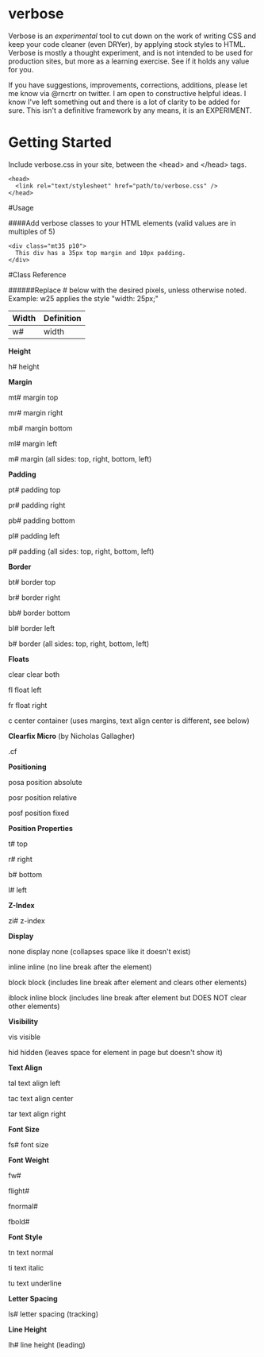 verbose
=======
Verbose is an *experimental* tool to cut down on the work of writing CSS and keep your code cleaner (even DRYer), by applying stock styles to HTML. Verbose is mostly a thought experiment, and is not intended to be used for production sites, but more as a learning exercise. See if it holds any value for you. 

If you have suggestions, improvements, corrections, additions, please let me know via @rncrtr on twitter. I am open to constructive helpful ideas. I know I've left something out and there is a lot of clarity to be added for sure. This isn't a definitive framework by any means, it is an EXPERIMENT.


# Getting Started
Include verbose.css in your site, between the &lt;head&gt; and &lt;/head&gt; tags.

    <head>
      <link rel="text/stylesheet" href="path/to/verbose.css" />
    </head>

#Usage

####Add verbose classes to your HTML elements (valid values are in multiples of 5)
    
    <div class="mt35 p10">
      This div has a 35px top margin and 10px padding. 
    </div>

#Class Reference

######Replace # below with the desired pixels, unless otherwise noted. Example: w25 applies the style "width: 25px;" 

Width|Definition
-----|------------
w#|width

**Height**

h#    height


**Margin**

mt#    margin top

mr#    margin right

mb#    margin bottom

ml#    margin left

m#     margin (all sides: top, right, bottom, left)

**Padding**

pt#    padding top

pr#    padding right

pb#    padding bottom

pl#    padding left

p#     padding (all sides: top, right, bottom, left)

**Border**

bt#    border top

br#    border right

bb#    border bottom

bl#    border left

b#     border (all sides: top, right, bottom, left)

**Floats**

clear   clear both

fl      float left

fr      float right

c       center container (uses margins, text align center is different, see below)

**Clearfix Micro** (by Nicholas Gallagher)

.cf

**Positioning**

posa   position absolute

posr   position relative

posf   position fixed

**Position Properties**

t#  top

r#  right

b#  bottom

l#  left


**Z-Index**

zi#  z-index

**Display**

none      display none (collapses space like it doesn't exist)

inline    inline (no line break after the element)

block     block (includes line break after element and clears other elements)

iblock    inline block (includes line break after element but DOES NOT clear other elements)


**Visibility**

vis    visible

hid    hidden  (leaves space for element in page but doesn't show it)

**Text Align**

tal    text align left

tac    text align center

tar    text align right

**Font Size**

fs#    font size

**Font Weight**

fw#

flight#

fnormal#

fbold#


**Font Style**

tn    text normal

ti    text italic

tu    text underline

**Letter Spacing**

ls#    letter spacing (tracking)

**Line Height**

lh#    line height (leading)